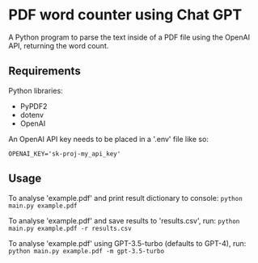 # PDF word counter using Chat GPT

A Python program to parse the text inside of a PDF file using the OpenAI API, returning the word count.

## Requirements
Python libraries:
- PyPDF2
- dotenv
- OpenAI

An OpenAI API key needs to be placed in a '.env' file like so: 

`OPENAI_KEY='sk-proj-my_api_key'`

## Usage
To analyse 'example.pdf' and print result dictionary to console:
`python main.py example.pdf`

To analyse 'example.pdf' and save results to 'results.csv', run:
`python main.py example.pdf -r results.csv`

To analyse 'example.pdf' using GPT-3.5-turbo (defaults to GPT-4), run:
`python main.py example.pdf -m gpt-3.5-turbo`
